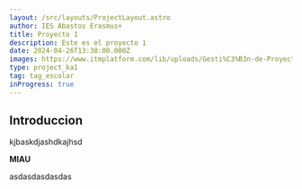 ```yaml
---
layout: /src/layouts/ProjectLayout.astro
author: IES Abastos Erasmus+
title: Proyecto 1
description: Este es el proyecto 1
date: 2024-04-26T13:38:00.000Z
images: https://www.itmplatform.com/lib/uploads/Gesti%C3%B3n-de-Proyectos-5-Requisitos-del-%C3%89xito-300x199.png
type: project_ka1
tag: tag_escolar
inProgress: true
---
```


## Introduccion

kjbaskdjashdkajhsd

**MIAU**

asdasdasdasdas
